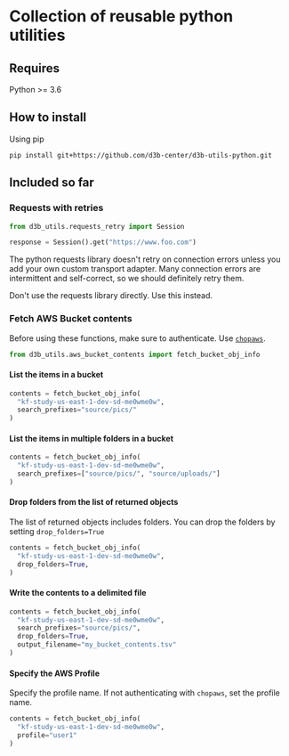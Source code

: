 # Collection of reusable python utilities

## Requires

Python >= 3.6

## How to install

Using pip

`pip install git+https://github.com/d3b-center/d3b-utils-python.git`

## Included so far

### Requests with retries

```Python
from d3b_utils.requests_retry import Session

response = Session().get("https://www.foo.com")
```

The python requests library doesn't retry on connection errors unless you add
your own custom transport adapter. Many connection errors are intermittent and
self-correct, so we should definitely retry them.

Don't use the requests library directly. Use this instead.

### Fetch AWS Bucket contents

Before using these functions, make sure to authenticate. Use [`chopaws`](https://github.research.chop.edu/devops/aws-auth-cli).

```Python
from d3b_utils.aws_bucket_contents import fetch_bucket_obj_info
```

#### List the items in a bucket

```python
contents = fetch_bucket_obj_info(
  "kf-study-us-east-1-dev-sd-me0wme0w",
  search_prefixes="source/pics/"
)
```

#### List the items in multiple folders in a bucket

```python
contents = fetch_bucket_obj_info(
  "kf-study-us-east-1-dev-sd-me0wme0w",
  search_prefixes=["source/pics/", "source/uploads/"]
)
```

#### Drop folders from the list of returned objects

The list of returned objects includes folders. You can drop the folders by setting `drop_folders=True`

```python
contents = fetch_bucket_obj_info(
  "kf-study-us-east-1-dev-sd-me0wme0w",
  drop_folders=True,
)
```

#### Write the contents to a delimited file

```python
contents = fetch_bucket_obj_info(
  "kf-study-us-east-1-dev-sd-me0wme0w",
  search_prefixes="source/pics/",
  drop_folders=True,
  output_filename="my_bucket_contents.tsv"
)
```

#### Specify the AWS Profile 

Specify the profile name. If not authenticating with `chopaws`, set the profile name. 

```python
contents = fetch_bucket_obj_info(
  "kf-study-us-east-1-dev-sd-me0wme0w",
  profile="user1"
)
```
